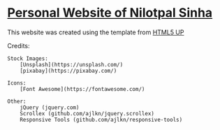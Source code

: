 # [Personal Website of Nilotpal Sinha](https://nightstorm0909.github.io/neel-home)

This website was created using the template from  [HTML5 UP](https://html5up.net/)

Credits:

	Stock Images:
		[Unsplash](https://unsplash.com/)
		[pixabay](https://pixabay.com/)

	Icons:
		[Font Awesome](https://fontawesome.com/)

	Other:
		jQuery (jquery.com)
		Scrollex (github.com/ajlkn/jquery.scrollex)
		Responsive Tools (github.com/ajlkn/responsive-tools)
